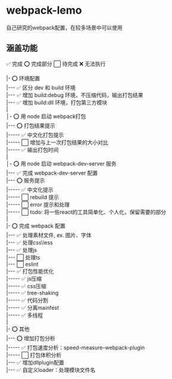 # webpack-lemo
自己研究的webpack配置，在较多场景中可以使用


## 涵盖功能

✅ 完成 ⭕ 完成部分 ⬜ 待完成 ❌ 无法执行

|- ⭕ 环境配置<br>
|--- ✅ 区分 dev 和 build 环境<br>
|--- ✅ 增加 build:debug 环境，不压缩代码，输出打包结果<br>
|--- ✅ 增加 build:dll 环境，打包第三方模块<br>
|<br>
│- ⭕ 用 node 启动 webpack打包<br>
|--- ⭕️ 打包结果提示<br>
|----- ✅ 中文化打包提示<br>
|----- ⬜ 增加与上一次打包结果的大小对比<br>
|----- ✅ 输出打包时间<br>
|<br>
│- ⭕️ 用 node 启动 webpack-dev-server 服务<br>
|--- ✅ 完成 webpack-dev-server 配置<br>
|--- ⭕️ 服务提示<br>
|----- ✅ 中文化提示<br>
|----- ⬜ rebuild 提示<br>
|----- ⬜ error 提示和处理<br>
|----- ⬜ todo: 将一些react的工具简单化、个人化，保留需要的部分<br>
|<br>
|- ⭕ 完成 webpack 配置<br>
|--- ✅ 处理素材文件, ex. 图片、字体<br>
|--- ✅ 处理css\less<br>
|--- ✅ 处理js<br>
|--- ⬜ 处理ts<br>
|--- ⬜ eslint<br>
|--- ✅ 打包性能优化<br>
|----- ✅ js压缩<br>
|----- ✅ css压缩<br>
|----- ✅ tree-shaking<br>
|----- ✅ 代码分割<br>
|----- ✅ 分离mainfest<br>
|----- ✅ 多线程<br>
|<br>
|- ⭕ 其他<br>
|--- ⭕ 增加打包分析<br>
|----- ✅ 打包速度分析：speed-measure-webpack-plugin <br>
|----- ⬜ 打包体积分析 <br>
|--- ✅ 增加dllplugin配置<br>
|--- ✅ 自定义loader：处理模块文件名<br>





